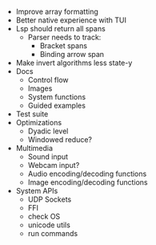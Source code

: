 - Improve array formatting
- Better native experience with TUI
- Lsp should return all spans
  - Parser needs to track:
    - Bracket spans
    - Binding arrow span
- Make invert algorithms less state-y
- Docs
  - Control flow
  - Images
  - System functions
  - Guided examples
- Test suite
- Optimizations
  - Dyadic level
  - Windowed reduce?
- Multimedia
  - Sound input
  - Webcam input?
  - Audio encoding/decoding functions
  - Image encoding/decoding functions
- System APIs
  - UDP Sockets
  - FFI
  - check OS
  - unicode utils
  - run commands